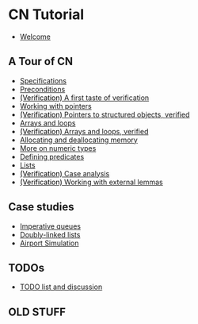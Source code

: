# CN Tutorial

- [Welcome](welcome.md)

## A Tour of CN
- [Specifications](first-taste.md)
- [Preconditions](preconditions.md)
- [<span style="color:black">(Verification)</span>
   A first taste of verification](verif-basics.md)
- [Working with pointers](pointers.md)
- [<span style="color:black">(Verification)</span>
   Pointers to structured objects, verified](compound.md)
- [Arrays and loops](arrays.md)
- [<span style="color:black">(Verification)</span>
   Arrays and loops, verified](verif-arrays.md)
- [Allocating and deallocating memory](alloc.md)
- [More on numeric types](numeric.md)
- [Defining predicates](predicates.md)
- [Lists](lists.md)
- [<span style="color:black">(Verification)</span>
   Case analysis](verif-splitcase.md)
- [<span style="color:black">(Verification)</span>
   Working with external lemmas](verif-external.md)

## Case studies

- [Imperative queues](../case-studies/imperative-queues.md)
- [Doubly-linked lists](../case-studies/doubly-linked-lists.md)
- [Airport Simulation](../case-studies/the-runway.md)

## TODOs

- [TODO list and discussion](todo.md)

## OLD STUFF





